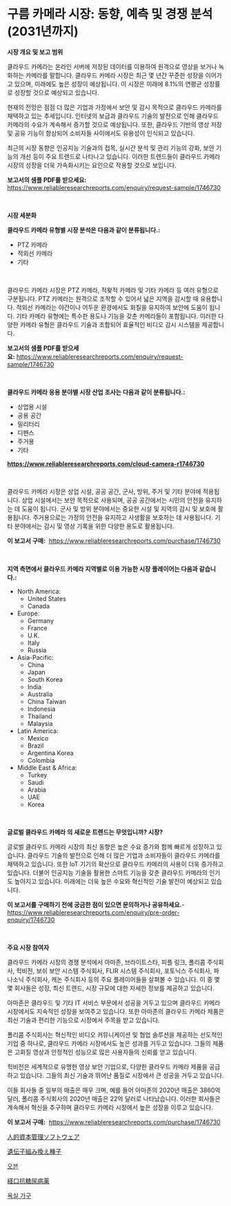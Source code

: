 <p><h1>구름 카메라 시장: 동향, 예측 및 경쟁 분석 (2031년까지)</h1></p><p><strong>시장 개요 및 보고 범위</strong></p>
<p><p>클라우드 카메라는 온라인 서버에 저장된 데이터를 이용하여 원격으로 영상을 보거나 녹화하는 카메라를 말합니다. 클라우드 카메라 시장은 최근 몇 년간 꾸준한 성장을 이어가고 있으며, 미래에도 높은 성장이 예상됩니다. 이 시장은 미래에 8.1%의 연평균 성장률로 성장할 것으로 예상되고 있습니다.</p><p>현재의 전망은 점점 더 많은 기업과 가정에서 보안 및 감시 목적으로 클라우드 카메라를 채택하고 있는 추세입니다. 인터넷의 보급과 클라우드 기술의 발전으로 인해 클라우드 카메라의 수요가 계속해서 증가할 것으로 예상됩니다. 또한, 클라우드 기반의 영상 저장 및 공유 기능이 향상되어 소비자들 사이에서도 유용성이 인식되고 있습니다.</p><p>최근의 시장 동향은 인공지능 기술과의 접목, 실시간 분석 및 관리 기능의 강화, 보안 기능의 개선 등이 주요 트렌드로 나타나고 있습니다. 이러한 트렌드들이 클라우드 카메라 시장의 성장을 더욱 가속화시키는 요인으로 작용할 것으로 보입니다.</p></p>
<p><strong>보고서의 샘플 PDF를 받으세요:</strong> <a href="https://www.reliableresearchreports.com/enquiry/request-sample/1746730">https://www.reliableresearchreports.com/enquiry/request-sample/1746730</a></p>
<p>&nbsp;</p>
<p><strong>시장 세분화</strong></p>
<p><strong>클라우드 카메라 유형별 시장 분석은 다음과 같이 분류됩니다.:</strong></p>
<p><ul><li>PTZ 카메라</li><li>적외선 카메라</li><li>기타</li></ul></p>
<p>&nbsp;</p>
<p><p>클라우드 카메라 시장은 PTZ 카메라, 적왖적 카메라 및 기타 카메라 등 여러 유형으로 구분됩니다. PTZ 카메라는 원격으로 조작할 수 있어서 넓은 지역을 감시할 때 유용합니다. 적외선 카메라는 야간이나 어두운 환경에서도 화질을 유지하여 보안에 도움이 됩니다. 기타 카메라 유형에는 특수한 용도나 기능을 갖춘 카메라들이 포함됩니다. 이러한 다양한 카메라 유형은 클라우드 기술과 조합되어 효율적인 비디오 감시 시스템을 제공합니다.</p></p>
<p><strong>보고서의 샘플 PDF를 받으세요:</strong>&nbsp;<a href="https://www.reliableresearchreports.com/enquiry/request-sample/1746730">https://www.reliableresearchreports.com/enquiry/request-sample/1746730</a></p>
<p>&nbsp;</p>
<p><strong> 클라우드 카메라 응용 분야별 시장 산업 조사는 다음과 같이 분류됩니다.:</strong></p>
<p><ul><li>상업용 시설</li><li>공용 공간</li><li>밀리터리</li><li>디펜스</li><li>주거용</li><li>기타</li></ul></p>
<p><strong><a href="https://www.reliableresearchreports.com/cloud-camera-r1746730">https://www.reliableresearchreports.com/cloud-camera-r1746730</a></strong></p>
<p>&nbsp;</p>
<p><p>클라우드 카메라 시장은 상업 시설, 공공 공간, 군사, 방위, 주거 및 기타 분야에 적용됩니다. 상업 시설에서는 보안 목적으로 사용되며, 공공 공간에서는 시민의 안전을 유지하는 데 도움이 됩니다. 군사 및 방위 분야에서는 중요한 시설 및 지역의 감시 및 보호에 활용됩니다. 주거용으로는 가정의 안전을 유지하고 사생활을 보호하는 데 사용됩니다. 기타 분야에서는 감시 및 영상 기록을 위한 다양한 용도로 활용됩니다.</p></p>
<p><strong>이 보고서 구매:</strong>&nbsp; <a href="https://www.reliableresearchreports.com/purchase/1746730">https://www.reliableresearchreports.com/purchase/1746730</a></p>
<p>&nbsp;</p>
<p><strong>지역 측면에서 클라우드 카메라 지역별로 이용 가능한 시장 플레이어는 다음과 같습니다.:</strong></p>
<p><ul>
    <li>
        North America:
        <ul>
            <li>United States</li>
            <li>Canada</li>
        </ul>
    </li>
    <li>
        Europe:
        <ul>
            <li>Germany</li>
            <li>France</li>
            <li>U.K.</li>
            <li>Italy</li>
            <li>Russia</li>
        </ul>
    </li>
    <li>
        Asia-Pacific:
        <ul>
            <li>China</li>
            <li>Japan</li>
            <li>South Korea</li>
            <li>India</li>
            <li>Australia</li>
            <li>China Taiwan</li>
            <li>Indonesia</li>
            <li>Thailand</li>
            <li>Malaysia</li>
        </ul>
    </li>
    <li>
        Latin America:
        <ul>
            <li>Mexico</li>
            <li>Brazil</li>
            <li>Argentina Korea</li>
            <li>Colombia</li>
        </ul>
    </li>
    <li>
        Middle East & Africa:
        <ul>
            <li>Turkey</li>
            <li>Saudi</li>
            <li>Arabia</li>
            <li>UAE</li>
            <li>Korea</li>
        </ul>
    </li>
    </ul></p>
<p>&nbsp;</p>
<p><strong>글로벌 클라우드 카메라 의 새로운 트렌드는 무엇입니까? 시장?</strong></p>
<p><p>글로벌 클라우드 카메라 시장의 최신 동향은 높은 수요 증가와 함께 빠르게 성장하고 있습니다. 클라우드 기술의 발전으로 인해 더 많은 기업과 소비자들이 클라우드 카메라를 채택하고 있습니다. 또한 IoT 기기의 확산으로 클라우드 카메라의 사용이 더욱 증가하고 있습니다. 더불어 인공지능 기술을 활용한 스마트 기능을 갖춘 클라우드 카메라의 인기도 높아지고 있습니다. 미래에는 더욱 높은 수요와 혁신적인 기술 발전이 예상되고 있습니다.</p></p>
<p><strong>이 보고서를 구매하기 전에 궁금한 점이 있으면 문의하거나 공유하세요.</strong>- <a href="https://www.reliableresearchreports.com/enquiry/pre-order-enquiry/1746730">https://www.reliableresearchreports.com/enquiry/pre-order-enquiry/1746730</a></p>
<p>&nbsp;</p>
<p><strong>주요 시장 참여자</strong></p>
<p><p>클라우드 카메라 시장의 경쟁 분석에서 아마존, 브라이트스타, 피플 링크, 폴리콤 주식회사, 힉비전, 보쉬 보안 시스템 주식회사, FLIR 시스템 주식회사, 포토닉스 주식회사, 파나소닉 주식회사, 캐논 주식회사 등의 주요 플레이어들을 살펴볼 수 있습니다. 이 중 몇몇 회사들은 성장, 최신 트렌드, 시장 규모에 대한 자세한 정보를 제공하고 있습니다.</p><p>아마존은 클라우드 및 기타 IT 서비스 부문에서 성공을 거두고 있으며 클라우드 카메라 시장에서도 지속적인 성장을 보여주고 있습니다. 또한 아마존의 클라우드 카메라 제품은 최신 기술과 편리한 기능으로 시장에서 주목을 받고 있습니다.</p><p>폴리콤 주식회사는 혁신적인 비디오 커뮤니케이션 및 협업 솔루션을 제공하는 선도적인 기업 중 하나로, 클라우드 카메라 시장에서도 높은 성과를 거두고 있습니다. 그들의 제품은 고화질 영상과 안정적인 성능으로 많은 사용자들의 신뢰를 얻고 있습니다.</p><p>힉비전은 세계적으로 유명한 영상 보안 기업으로, 다양한 클라우드 카메라 제품을 공급하고 있습니다. 그들의 최신 기술과 뛰어난 품질로 시장에서 큰 성공을 거두고 있습니다.</p><p>이들 회사들 중 일부의 매출은 매우 크며, 예를 들어 아마존의 2020년 매출은 3860억 달러, 폴리콤 주식회사의 2020년 매출은 22억 달러로 나타났습니다. 이러한 회사들은 계속해서 혁신을 추구하며 클라우드 카메라 시장에서 높은 성장을 이루고 있습니다.</p></p>
<p><strong>이 보고서 구매:</strong>&nbsp;&nbsp;<a href="https://www.reliableresearchreports.com/purchase/1746730">https://www.reliableresearchreports.com/purchase/1746730</a></p>
<p><p><a href="https://github.com/JacksonWiza1924/Market-Research-Report-List-1/blob/main/333553126996.md">人的資本管理ソフトウェア</a></p><p><a href="https://github.com/hwbcz413288296/Market-Research-Report-List-1/blob/main/349450726995.md">遺伝子組み換え種子</a></p><p><a href="https://medium.com/@dinty11332244/%EC%98%A4%EB%B8%90-%EC%8B%9C%EC%9E%A5-%EC%84%B1%EA%B3%B5%EC%A0%81%EC%9D%B8-%EB%B9%84%EC%A6%88%EB%8B%88%EC%8A%A4-%EC%A0%84%EB%9E%B5%EC%9D%98-%EC%97%B4%EC%87%A0-2031%EB%85%84%EA%B9%8C%EC%A7%80%EC%9D%98-%EC%98%88%EC%B8%A1-01f8db0e6330">오븐</a></p><p><a href="https://medium.com/@jewelmohr96/%E5%8F%A3%E8%85%94%E9%99%8D%E7%B3%96%E8%96%AC%E5%B8%82%E5%A0%B4%E3%83%A1%E3%83%88%E3%83%AA%E3%82%AF%E3%82%B9%E3%81%AE%E3%83%87%E3%82%B3%E3%83%BC%E3%83%87%E3%82%A3%E3%83%B3%E3%82%B0-%E5%B8%82%E5%A0%B4%E3%82%B7%E3%82%A7%E3%82%A2-%E3%83%88%E3%83%AC%E3%83%B3%E3%83%89-%E6%88%90%E9%95%B7%E3%83%91%E3%82%BF%E3%83%BC%E3%83%B3-05e6e77926b3">経口抗糖尿病薬</a></p><p><a href="https://medium.com/@dinty11332244/%EC%9A%95%EC%8B%A4-%EA%B0%80%EA%B5%AC-%EC%8B%9C%EC%9E%A5-%EC%A0%84%EB%A7%9D-%EC%82%B0%EC%97%85-%EA%B0%9C%EC%9A%94-%EB%B0%8F-%EC%98%88%EC%B8%A1-2024%EB%85%84%EB%B6%80%ED%84%B0-2031%EB%85%84-4e8e1ba48b26">욕실 가구</a></p></p>